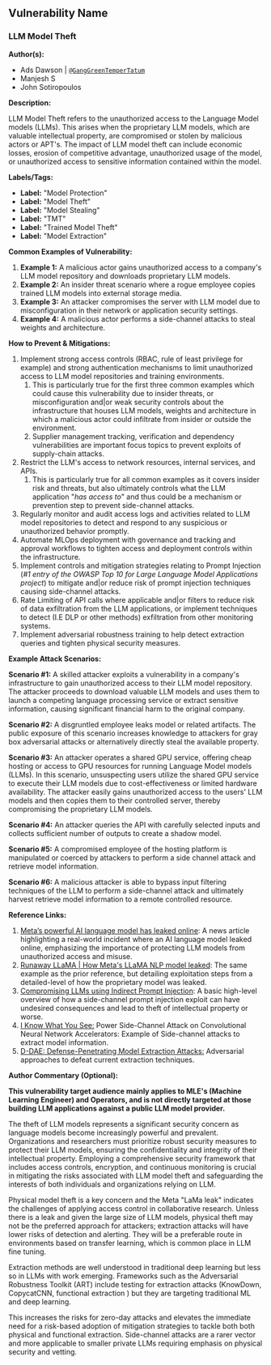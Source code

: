 ## Vulnerability Name

### LLM Model Theft

**Author(s):**

- Ads Dawson | [`@GangGreenTemperTatum`](https://github.com/GangGreenTemperTatum/www-project-top-10-for-large-language-model-applications)
- Manjesh S
- John Sotiropoulos

**Description:**

LLM Model Theft refers to the unauthorized access to the Language Model models (LLMs). This arises when the proprietary LLM models, which are valuable intellectual property, are compromised or stolen by malicious actors or APT's. The impact of LLM model theft can include economic losses, erosion of competitive advantage, unauthorized usage of the model, or unauthorized access to sensitive information contained within the model.

**Labels/Tags:**

- **Label:** "Model Protection"
- **Label:** "Model Theft"
- **Label:** "Model Stealing"
- **Label:** "TMT"
- **Label:** "Trained Model Theft"
- **Label:** "Model Extraction"

**Common Examples of Vulnerability:**

1. **Example 1:** A malicious actor gains unauthorized access to a company's LLM model repository and downloads proprietary LLM models.
2. **Example 2:** An insider threat scenario where a rogue employee copies trained LLM models into external storage media.
3. **Example 3:** An attacker compromises the server with LLM model due to misconfiguration in their network or application security settings.
4. **Example 4:** A malicious actor performs a side-channel attacks to steal weights and architecture.

**How to Prevent & Mitigations:**

1. Implement strong access controls (RBAC, rule of least privilege for example) and strong authentication mechanisms to limit unauthorized access to LLM model repositories and training environments.
   1. This is particularly true for the first three common examples which could cause this vulnerability due to insider threats, or misconfiguration and|or weak security controls about the infrastructure that houses LLM models, weights and architecture in which a malicious actor could infiltrate from insider or outside the environment.
   2. Supplier management tracking, verification and dependency vulnerabilities are important focus topics to prevent exploits of supply-chain attacks.
2. Restrict the LLM's access to network resources, internal services, and APIs.
   1. This is particularly true for all common examples as it covers insider risk and threats, but also ultimately controls what the LLM application "*has access to*" and thus could be a mechanism or prevention step to prevent side-channel attacks.
3. Regularly monitor and audit access logs and activities related to LLM model repositories to detect and respond to any suspicious or unauthorized behavior promptly.
4. Automate MLOps deployment with governance and tracking and approval workflows to tighten access and deployment controls within the infrastructure.
5. Implement controls and mitigation strategies relating to Prompt Injection (*#1 entry of the OWASP Top 10 for Large Language Model Applications project*) to mitigate and|or reduce risk of prompt injection techniques causing side-channel attacks.
6. Rate Limiting of API calls where applicable and|or filters to reduce risk of data exfiltration from the LLM applications, or implement techniques to detect (I.E DLP or other methods) exfiltration from other monitoring systems.
7. Implement adversarial robustness training to help detect extraction queries and tighten physical security measures.

**Example Attack Scenarios:**

**Scenario #1:** A skilled attacker exploits a vulnerability in a company's infrastructure to gain unauthorized access to their LLM model repository. The attacker proceeds to download valuable LLM models and uses them to launch a competing language processing service or extract sensitive information, causing significant financial harm to the original company.

**Scenario #2:** A disgruntled employee leaks model or related artifacts. The public exposure of this scenario increases knowledge to attackers for gray box adversarial attacks or alternatively directly steal the available property.

**Scenario #3:** An attacker operates a shared GPU service, offering cheap hosting or access to GPU resources for running Language Model models (LLMs). In this scenario, unsuspecting users utilize the shared GPU service to execute their LLM models due to cost-effectiveness or limited hardware availability. The attacker easily gains unauthorized access to the users' LLM models and then copies them to their controlled server, thereby compromising the proprietary LLM models.

**Scenario #4:** An attacker queries the API with carefully selected inputs and collects sufficient number of outputs to create a shadow model.

**Scenario #5:** A compromised employee of the hosting platform is manipulated or coerced by attackers to perform a side channel attack and retrieve model information.

**Scenario #6:** A malicious attacker is able to bypass input filtering techniques of the LLM to perform a side-channel attack and ultimately harvest retrieve model information to a remote controlled resource.

**Reference Links:**

1. [Meta’s powerful AI language model has leaked online](https://www.theverge.com/2023/3/8/23629362/meta-ai-language-model-llama-leak-online-misuse): A news article highlighting a real-world incident where an AI language model leaked online, emphasizing the importance of protecting LLM models from unauthorized access and misuse.
2. [Runaway LLaMA | How Meta's LLaMA NLP model leaked](https://www.deeplearning.ai/the-batch/how-metas-llama-nlp-model-leaked/): The same example as the prior reference, but detailing exploitation steps from a detailed-level of how the proprietary model was leaked.
3. [Compromising LLMs using Indirect Prompt Injection](https://github.com/greshake/llm-security/blob/main/README.md): A basic high-level overview of how a side-channel prompt injection exploit can have undesired consequences and lead to theft of intellectual property or worse.
4. [I Know What You See:](https://arxiv.org/pdf/1803.05847.pdf) Power Side-Channel Attack on Convolutional Neural Network Accelerators: Example of Side-channel attacks to extract model information.
5. [D-DAE: Defense-Penetrating Model Extraction Attacks:](https://www.computer.org/csdl/proceedings-article/sp/2023/933600a432/1He7YbsiH4c) Adversarial approaches to defeat current extraction techniques.

**Author Commentary (Optional):**

**This vulnerability target audience mainly applies to MLE's (Machine Learning Engineer) and Operators, and is not directly targeted at those building LLM applications against a public LLM model provider.**

The theft of LLM models represents a significant security concern as language models become increasingly powerful and prevalent. Organizations and researchers must prioritize robust security measures to protect their LLM models, ensuring the confidentiality and integrity of their intellectual property. Employing a comprehensive security framework that includes access controls, encryption, and continuous monitoring is crucial in mitigating the risks associated with LLM model theft and safeguarding the interests of both individuals and organizations relying on LLM.

Physical model theft is a key concern and the Meta "LaMa leak" indicates the challenges of applying access control in collaborative research. Unless there is a leak and given the large size of LLM models, physical theft may not be the preferred approach for attackers; extraction attacks will have lower risks of detection and alerting. They will be a preferable route in environments based on transfer learning, which is common place in LLM fine tuning.

Extraction methods are well understood in traditional deep learning but less so in LLMs with work emerging. Frameworks such as the Adversarial Robustness Toolkit (ART) include testing for extraction attacks (KnowDown, CopycatCNN, functional extraction ) but they are targeting traditional ML and deep learning.

This increases the risks for zero-day attacks and elevates the immediate need for a risk-based adoption of mitigation strategies to tackle both both physical and functional extraction. Side-channel attacks are a rarer vector and more applicable to smaller private LLMs requiring emphasis on physical security and vetting.